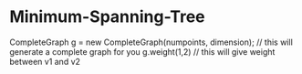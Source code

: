 # Minimum-Spanning-Tree
CompleteGraph g = new CompleteGraph(numpoints, dimension); // this will generate a complete graph for you
g.weight(1,2) // this will give weight between v1 and v2 